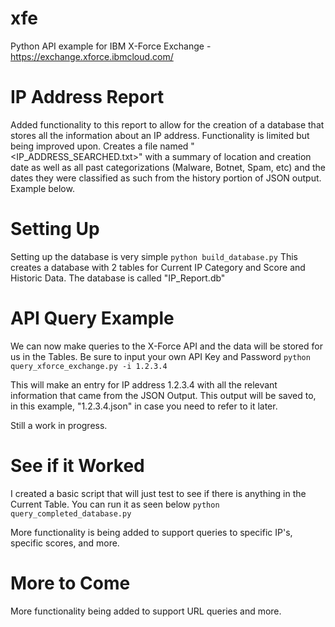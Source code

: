 # xfe
Python API example for IBM X-Force Exchange - https://exchange.xforce.ibmcloud.com/

# IP Address Report 
Added functionality to this report to allow for the creation of a database that stores all the information about an IP address.
Functionality is limited but being improved upon. 
Creates a file named "<IP_ADDRESS_SEARCHED.txt>" with a summary of location and creation date as well as all past categorizations (Malware, Botnet, Spam, etc) and the dates they were classified as such from the history portion of JSON output. Example below.

# Setting Up 
Setting up the database is very simple
`python build_database.py`
This creates a database with 2 tables for Current IP Category and Score and Historic Data. The database is called "IP_Report.db"

# API Query Example
We can now make queries to the X-Force API and the data will be stored for us in the Tables. Be sure to input your own API Key and Password
`python query_xforce_exchange.py -i 1.2.3.4`

This will make an entry for IP address 1.2.3.4 with all the relevant information that came from the JSON Output. This output will be saved to, in this example, "1.2.3.4.json" in case you need to refer to it later. 

Still a work in progress.

# See if it Worked
I created a basic script that will just test to see if there is anything in the Current Table. You can run it as seen below
`python query_completed_database.py`

More functionality is being added to support queries to specific IP's, specific scores, and more.

# More to Come

More functionality being added to support URL queries and more. 
